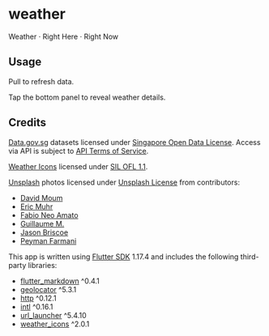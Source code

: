 # weather

Weather · Right Here · Right Now

## Usage

Pull to refresh data.

Tap the bottom panel to reveal weather details.

## Credits

[Data.gov.sg](https://data.gov.sg/) datasets licensed under [Singapore Open Data License](https://data.gov.sg/open-data-licence). Access via API is subject to [API Terms of Service](https://data.gov.sg/privacy-and-website-terms#api-terms).

[Weather Icons](https://erikflowers.github.io/weather-icons/) licensed under [SIL OFL 1.1](http://scripts.sil.org/OFL).

[Unsplash](https://unsplash.com) photos licensed under [Unsplash License](https://unsplash.com/license) from contributors:
- [David Moum](https://unsplash.com/@davidmoum?utm_source=unsplash&utm_medium=referral&utm_content=creditCopyText)
- [Eric Muhr](https://unsplash.com/@ericmuhr?utm_source=unsplash&utm_medium=referral&utm_content=creditCopyText)
- [Fabio Neo Amato](https://unsplash.com/@cloudsdealer?utm_source=unsplash&utm_medium=referral&utm_content=creditCopyText)
- [Guillaume M.](https://unsplash.com/@guimgn?utm_source=unsplash&utm_medium=referral&utm_content=creditCopyText)
- [Jason Briscoe](https://unsplash.com/@jsnbrsc?utm_source=unsplash&utm_medium=referral&utm_content=creditCopyText)
- [Peyman Farmani](https://unsplash.com/@peymanfarmani?utm_source=unsplash&utm_medium=referral&utm_content=creditCopyText)

This app is written using [Flutter SDK](https://flutter.dev) 1.17.4 and includes the following third-party libraries:
- [flutter_markdown](https://pub.dev/packages/flutter_markdown) ^0.4.1
- [geolocator](https://pub.dev/packages/geolocator) ^5.3.1
- [http](https://pub.dev/packages/http) ^0.12.1
- [intl](https://pub.dev/packages/intl) ^0.16.1
- [url_launcher](https://pub.dev/packages/url_launcher) ^5.4.10
- [weather_icons](https://pub.dev/packages/weather_icons) ^2.0.1
